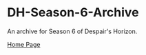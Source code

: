 # DH-Season-6-Archive
An archive for Season 6 of Despair's Horizon.

[Home Page](https://sonic4999.github.io/DH-Season-6-Archive/Home)
